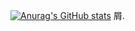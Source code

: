 [![Anurag's GitHub stats](https://github-readme-stats.vercel.app/api?username=Charlie-Ping)](https://github.com/anuraghazra/github-readme-stats)
屑.

